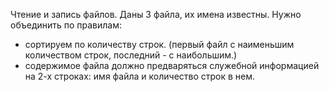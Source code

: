 Чтение и запись файлов.
Даны 3 файла, их имена известны. Нужно объединить по правилам:
 - сортируем по количеству строк. (первый файл с наименьшим количеством строк, последний - с наибольшим.)
 - содержимое файла должно предваряться служебной информацией на 2-х строках: имя файла и количество строк в нем.
 